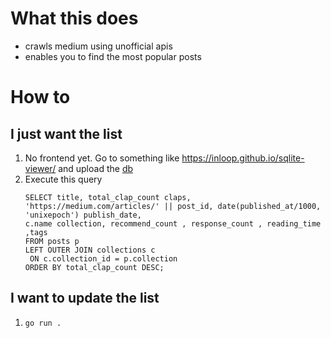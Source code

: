 # What this does

- crawls medium using unofficial apis
- enables you to find the most popular posts

# How to

## I just want the list

1. No frontend yet. Go to something like https://inloop.github.io/sqlite-viewer/ and upload the [db](https://github.com/enzosv/medium-crawler/blob/main/medium.db)
2. Execute this query
   ```
   SELECT title, total_clap_count claps, 'https://medium.com/articles/' || post_id, date(published_at/1000, 'unixepoch') publish_date,
   c.name collection, recommend_count , response_count , reading_time ,tags
   FROM posts p
   LEFT OUTER JOIN collections c
   	ON c.collection_id = p.collection
   ORDER BY total_clap_count DESC;
   ```

## I want to update the list

1. `go run .`
